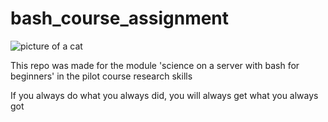 
# bash_course_assignment
![picture of a cat](cat_picture.jpg "Cute Kitty")

This repo was made for the module 'science on a server with bash for beginners' in the pilot course 
research skills

If you always do what you always did, you will always get what you always got
